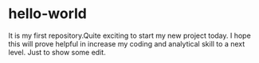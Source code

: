# hello-world
It is my first repository.Quite exciting to start my new project today. I hope this will  prove helpful in increase my coding and analytical skill to a next level.
Just to show some edit.
